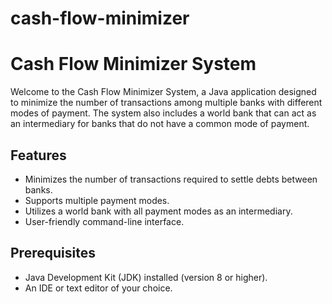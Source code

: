 # cash-flow-minimizer
# Cash Flow Minimizer System

Welcome to the Cash Flow Minimizer System, a Java application designed to minimize the number of transactions among multiple banks with different modes of payment. The system also includes a world bank that can act as an intermediary for banks that do not have a common mode of payment.

## Features

- Minimizes the number of transactions required to settle debts between banks.
- Supports multiple payment modes.
- Utilizes a world bank with all payment modes as an intermediary.
- User-friendly command-line interface.

## Prerequisites

- Java Development Kit (JDK) installed (version 8 or higher).
- An IDE or text editor of your choice.


